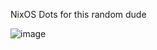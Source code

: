 NixOS Dots for this random dude

![image](https://github.com/mango7002/NixOS-Config/assets/167703481/d49bd6ef-83b6-4246-905b-cdc23b3d64e7)
